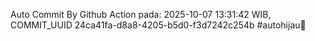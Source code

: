 Auto Commit By Github Action pada: 2025-10-07 13:31:42 WIB, COMMIT_UUID 24ca41fa-d8a8-4205-b5d0-f3d7242c254b #autohijau🗿
